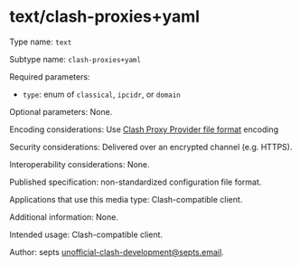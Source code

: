 # text/clash-proxies+yaml

Type name: `text`

Subtype name: `clash-proxies+yaml`

Required parameters:

- `type`: enum of `classical`, `ipcidr`, or `domain`

Optional parameters: None.

Encoding considerations: Use [Clash Proxy Provider file format][external-proxies] encoding

Security considerations: Delivered over an encrypted channel (e.g. HTTPS).

Interoperability considerations: None.

Published specification: non-standardized configuration file format.

Applications that use this media type: Clash-compatible client.

Additional information: None.

Intended usage: Clash-compatible client.

Author: septs <unofficial-clash-development@septs.email>.

[external-proxies]: https://dreamacro.github.io/clash/configuration/outbound.html#proxy-providers
